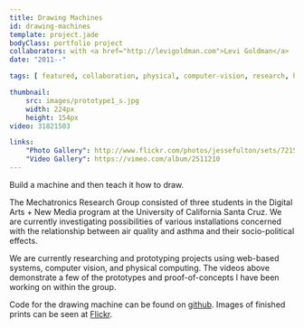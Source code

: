 ```yaml
---
title: Drawing Machines
id: drawing-machines
template: project.jade
bodyClass: portfolio project
collaborators: with <a href="http://levigoldman.com">Levi Goldman</a>
date: "2011--"

tags: [ featured, collaboration, physical, computer-vision, research, hardware, software, installation, microcontrollers, mechatronics, max-msp-jitter, processing, exhibited, art ]

thumbnail:
    src: images/prototype1_s.jpg
    width: 224px
    height: 154px
video: 31821503

links:
    "Photo Gallery": http://www.flickr.com/photos/jessefulton/sets/72157629021647557/
    "Video Gallery": https://vimeo.com/album/2511210
---
```


Build a machine and then teach it how to draw.

The Mechatronics Research Group consisted of three students in the Digital Arts + New Media program at the University of California Santa Cruz. We are currently investigating possibilities of various installations concerned with the relationship between air quality and asthma and their socio-political effects.

We are currently researching and prototyping projects using web-based systems, computer vision, and physical computing. The videos above demonstrate a few of the prototypes and proof-of-concepts I have been working on within the group.

Code for the drawing machine can be found on <a href="https://github.com/jessefulton/drawing-machine">github</a>. Images of finished prints can be seen at <a href="http://www.flickr.com/photos/jessefulton/sets/72157629021647557/">Flickr</a>.